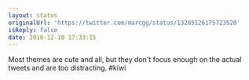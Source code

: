 ```yaml
---
layout: status
originalUrl: 'https://twitter.com/marcgg/status/13285126175723520'
isReply: false
date: 2010-12-10 17:33:15
---
```


Most themes are cute and all, but they don't focus enough on the actual tweets and are too distracting. #kiwi
